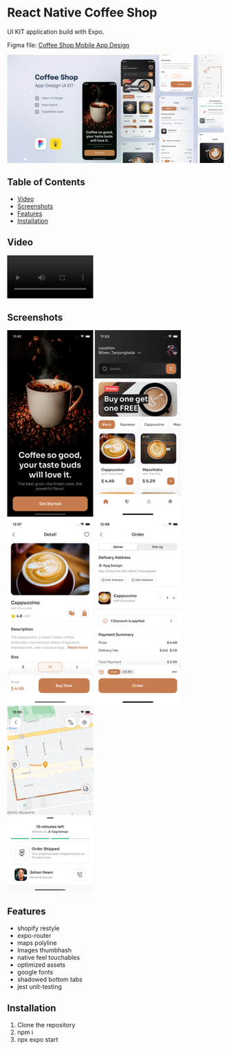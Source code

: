 # React Native Coffee Shop

UI KIT application build with Expo.

Figma file: [Coffee Shop Mobile App Design](https://www.figma.com/community/file/1116708627748807811)

![An old rock in the desert](./readme-assets/figma-preview.png)

## Table of Contents

- [Video](#video)
- [Screenshots](#screenshots)
- [Features](#features)
- [Installation](#installation)

## Video

<video src="./readme-assets/videoapp.mp4" width="200" style="margin-right: 8px;"></video>

## Screenshots

<p float="left">
  <img src="./readme-assets/1.png" width="200" />
  <img src="./readme-assets/2.png" width="200" />
  <img src="./readme-assets/3.png" width="200" />
  <img src="./readme-assets/4.png" width="200" />
  <img src="./readme-assets/5.png" width="200" />
 
</p>

## Features

- shopify restyle
- expo-router
- maps polyline
- Images thumbhash
- native feel touchables
- optimized assets
- google fonts
- shadowed bottom tabs
- jest unit-testing

## Installation

1. Clone the repository
2. npm i
3. npx expo start
